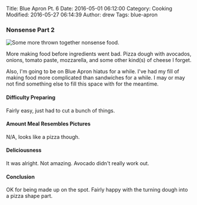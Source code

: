 Title: Blue Apron Pt. 6
Date: 2016-05-01 06:12:00
Category: Cooking
Modified: 2016-05-27 06:14:39
Author: drew
Tags: blue-apron

### Nonsense Part 2
<img src="{static}/media/cooking/junk2.0.jpg" alt="Some more thrown together nonsense food."/>

More making food before ingredients went bad.
Pizza dough with avocados,
onions,
tomato paste,
mozzarella,
and some other kind(s) of cheese I forget.

Also,
I'm going to be on Blue Apron hiatus for a while.
I've had my fill of
making food more complicated than sandwiches for a while.
I may or may not find something else to fill this space with for the meantime.

#### Difficulty Preparing
Fairly easy,
just had to cut a bunch of things.

#### Amount Meal Resembles Pictures
N/A,
looks like a pizza though.

#### Deliciousness
It was alright.
Not amazing.
Avocado didn't really work out.

#### Conclusion
OK for being made up on the spot.
Fairly happy with the turning dough into a pizza shape part.
